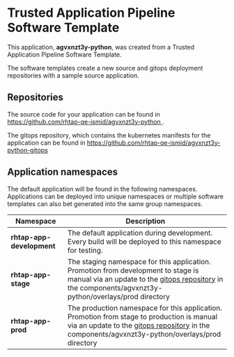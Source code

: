 # Trusted Application Pipeline Software Template

This application, **agvxnzt3y-python**, was created from a Trusted Application Pipeline Software Template.

The software templates create a new source and gitops deployment repositories with a sample source application. 

## Repositories

The source code for your application can be found in [https://github.com/rhtap-qe-jsmid/agvxnzt3y-python ](https://github.com/rhtap-qe-jsmid/agvxnzt3y-python ).
 
The gitops repository, which contains the kubernetes manifests for the application can be found in 
[https://github.com/rhtap-qe-jsmid/agvxnzt3y-python-gitops ](https://github.com/rhtap-qe-jsmid/agvxnzt3y-python-gitops ) 

## Application namespaces 

The default application will be found in the following namespaces. Applications can be deployed into unique namespaces or multiple software templates can also bet generated into the same group namespaces.  

|  Namespace   |  Description   |  
| -------- | -------- |   
| **rhtap-app-development** | The default application during development. Every build will be deployed to this namespace for testing. | 
| **rhtap-app-stage** | The staging namespace for this application. Promotion from development to stage is manual via an update to the [gitops repository](https://github.com/rhtap-qe-jsmid/agvxnzt3y-python-gitops ) in the components/agvxnzt3y-python/overlays/prod directory |  
| **rhtap-app-prod** | The production namespace for this application. Promotion from stage to production is manual via an update to the [gitops repository](https://github.com/rhtap-qe-jsmid/agvxnzt3y-python-gitops ) in the components/agvxnzt3y-python/overlays/prod directory | 